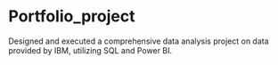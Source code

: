 # Portfolio_project
 Designed and executed a comprehensive data analysis project on data provided by IBM, utilizing SQL and Power BI.
